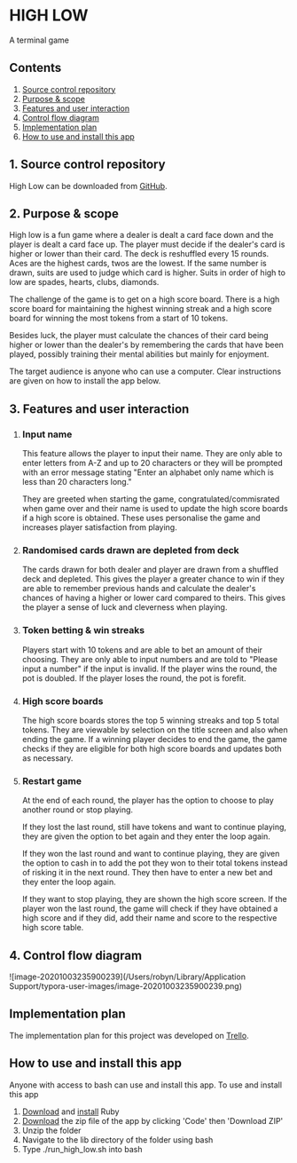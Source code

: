 # HIGH LOW

A terminal game



## Contents

1. [Source control repository](#source-control-repository)
2. [Purpose & scope](#purpose-&-scope)
3. [Features and user interaction](#features-and-user-interaction)
4. [Control flow diagram](#control-flow-diagram)
5. [Implementation plan](#implementation-plan)
6. [How to use and install this app](#how-to-use-and-install-this-app)

## 1. Source control repository

High Low can be downloaded from [GitHub](https://github.com/robynsdev/terminal_highlow).

## 2. Purpose & scope

High low is a fun game where a dealer is dealt a card face down and the player is dealt a card face up. The player must decide if the dealer's card is higher or lower than their card. The deck is reshuffled every 15 rounds. Aces are the highest cards, twos are the lowest. If the same number is drawn, suits are used to judge which card is higher. Suits in order of high to low are spades, hearts, clubs, diamonds.

The challenge of the game is to get on a high score board. There is a high score board for maintaining the highest winning streak and a high score board for winning the most tokens from a start of 10 tokens.

Besides luck, the player must calculate the chances of their card being higher or lower than the dealer's by remembering the cards that have been played, possibly training their mental abilities but mainly for enjoyment.

The target audience is anyone who can use a computer. Clear instructions are given on how to install the app below. 

## 3. Features and user interaction

1. ### Input name

   This feature allows the player to input their name. They are only able to enter letters from A-Z and up to 20 characters or they will be prompted with an error message stating "Enter an alphabet only name which is less than 20 characters long."

   They are greeted when starting the game, congratulated/commisrated when game over and their name is used to update the high score boards if a high score is obtained. These uses personalise the game and increases player satisfaction from playing. 

   

2. ### Randomised cards drawn are depleted from deck

   The cards drawn for both dealer and player are drawn from a shuffled deck and depleted. This gives the player a greater chance to win if they are able to remember previous hands and calculate the dealer's chances of having a higher or lower card compared to theirs. This gives the player a sense of luck and cleverness when playing.

   

3. ### Token betting & win streaks 

   Players start with 10 tokens and are able to bet an amount of their choosing. They are only able to input numbers and are told to "Please input a number" if the input is invalid. If the player wins the round, the pot is doubled. If the player loses the round, the pot is forefit.

   

4. ### High score boards

   The high score boards stores the top 5 winning streaks and top 5 total tokens. They are viewable by selection on the title screen and also when ending the game. If a winning player decides to end the game, the game checks if they are eligible for both high score boards and updates both as necessary.

   

5. ### Restart game

   At the end of each round, the player has the option to choose to play another round or stop playing. 

   If they lost the last round, still have tokens and want to continue playing, they are given the option to bet again and they enter the loop again.

   If they won the last round and want to continue playing, they are given the option to cash in to add the pot they won to their total tokens instead of risking it in the next round. They then have to enter a new bet and they enter the loop again.

   If they want to stop playing, they are shown the high score screen. If the player won the last round, the game will check if they have obtained a high score and if they did, add their name and score to the respective high score table.

## 4. Control flow diagram

![image-20201003235900239](/Users/robyn/Library/Application Support/typora-user-images/image-20201003235900239.png)



## Implementation plan

   The implementation plan for this project was developed on [Trello](https://trello.com/b/muiMqkFs/terminal-app-highlow).

## How to use and install this app

Anyone with access to bash can use and install this app. To use and install this app

1. [Download](https://www.ruby-lang.org/en/downloads/) and [install](https://www.ruby-lang.org/en/documentation/installation/) Ruby
2. [Download](https://github.com/robynsdev/terminal_highlow) the zip file of the app by clicking 'Code' then 'Download ZIP'
3. Unzip the folder
4. Navigate to the lib directory of the folder using bash
5. Type ./run_high_low.sh into bash

